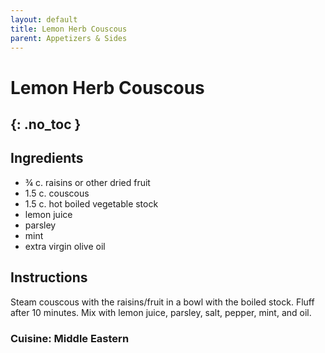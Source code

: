 ```yaml
---
layout: default
title: Lemon Herb Couscous
parent: Appetizers & Sides
---
```


# Lemon Herb Couscous
{: .no_toc }
---

## Ingredients
<ul>
	<li>¾ c. raisins or other dried fruit</li>
	<li>1.5 c. couscous</li>
	<li>1.5 c. hot boiled vegetable stock</li>
	<li>lemon juice</li>
	<li>parsley</li>
	<li>mint</li>
	<li>extra virgin olive oil</li>
</ul>

## Instructions
Steam couscous with the raisins/fruit in a bowl with the boiled stock. Fluff after 10 minutes. Mix with lemon juice, parsley, salt, pepper, mint, and oil.

### Cuisine: Middle Eastern
